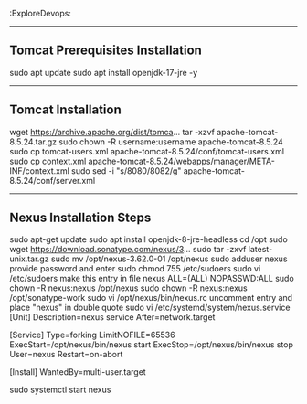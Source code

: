 :ExploreDevops:


--------------------------------------------------------
Tomcat Prerequisites Installation
--------------------------------------------------------
sudo apt update
sudo apt install openjdk-17-jre -y


-----------------------------------
Tomcat Installation
-----------------------------------
wget https://archive.apache.org/dist/tomca...
tar -xzvf apache-tomcat-8.5.24.tar.gz
sudo chown -R username:username apache-tomcat-8.5.24
sudo cp tomcat-users.xml apache-tomcat-8.5.24/conf/tomcat-users.xml
sudo cp context.xml apache-tomcat-8.5.24/webapps/manager/META-INF/context.xml
sudo sed -i "s/8080/8082/g" apache-tomcat-8.5.24/conf/server.xml


--------------------------------------
Nexus Installation Steps
-------------------------------------- 

sudo apt-get update
sudo apt install openjdk-8-jre-headless
cd /opt
sudo wget https://download.sonatype.com/nexus/3...
sudo tar -zxvf latest-unix.tar.gz
sudo mv /opt/nexus-3.62.0-01 /opt/nexus
sudo adduser nexus
provide password and enter
sudo chmod 755 /etc/sudoers
sudo vi /etc/sudoers
make this entry in file
nexus ALL=(ALL) NOPASSWD:ALL
sudo chown -R nexus:nexus /opt/nexus
sudo chown -R nexus:nexus /opt/sonatype-work
sudo vi  /opt/nexus/bin/nexus.rc
uncomment entry and place "nexus" in double quote
sudo vi /etc/systemd/system/nexus.service
[Unit]
Description=nexus service
After=network.target

[Service]
Type=forking
LimitNOFILE=65536
ExecStart=/opt/nexus/bin/nexus start
ExecStop=/opt/nexus/bin/nexus stop
User=nexus
Restart=on-abort

[Install]
WantedBy=multi-user.target

sudo systemctl start nexus


